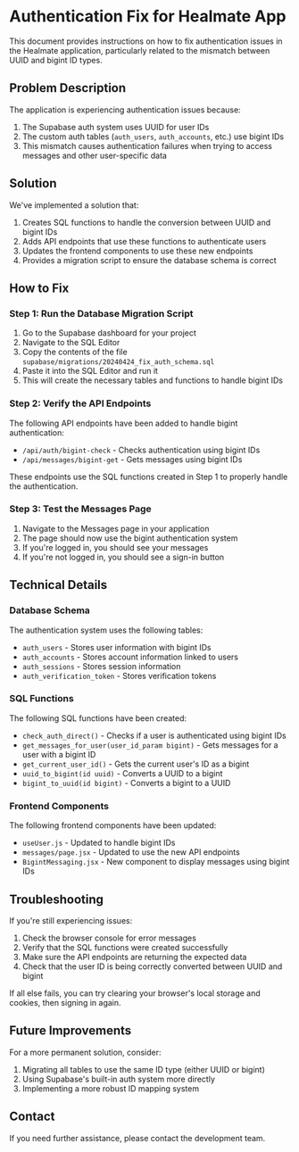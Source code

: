 # Authentication Fix for Healmate App

This document provides instructions on how to fix authentication issues in the Healmate application, particularly related to the mismatch between UUID and bigint ID types.

## Problem Description

The application is experiencing authentication issues because:

1. The Supabase auth system uses UUID for user IDs
2. The custom auth tables (`auth_users`, `auth_accounts`, etc.) use bigint IDs
3. This mismatch causes authentication failures when trying to access messages and other user-specific data

## Solution

We've implemented a solution that:

1. Creates SQL functions to handle the conversion between UUID and bigint IDs
2. Adds API endpoints that use these functions to authenticate users
3. Updates the frontend components to use these new endpoints
4. Provides a migration script to ensure the database schema is correct

## How to Fix

### Step 1: Run the Database Migration Script

1. Go to the Supabase dashboard for your project
2. Navigate to the SQL Editor
3. Copy the contents of the file `supabase/migrations/20240424_fix_auth_schema.sql`
4. Paste it into the SQL Editor and run it
5. This will create the necessary tables and functions to handle bigint IDs

### Step 2: Verify the API Endpoints

The following API endpoints have been added to handle bigint authentication:

- `/api/auth/bigint-check` - Checks authentication using bigint IDs
- `/api/messages/bigint-get` - Gets messages using bigint IDs

These endpoints use the SQL functions created in Step 1 to properly handle the authentication.

### Step 3: Test the Messages Page

1. Navigate to the Messages page in your application
2. The page should now use the bigint authentication system
3. If you're logged in, you should see your messages
4. If you're not logged in, you should see a sign-in button

## Technical Details

### Database Schema

The authentication system uses the following tables:

- `auth_users` - Stores user information with bigint IDs
- `auth_accounts` - Stores account information linked to users
- `auth_sessions` - Stores session information
- `auth_verification_token` - Stores verification tokens

### SQL Functions

The following SQL functions have been created:

- `check_auth_direct()` - Checks if a user is authenticated using bigint IDs
- `get_messages_for_user(user_id_param bigint)` - Gets messages for a user with a bigint ID
- `get_current_user_id()` - Gets the current user's ID as a bigint
- `uuid_to_bigint(id uuid)` - Converts a UUID to a bigint
- `bigint_to_uuid(id bigint)` - Converts a bigint to a UUID

### Frontend Components

The following frontend components have been updated:

- `useUser.js` - Updated to handle bigint IDs
- `messages/page.jsx` - Updated to use the new API endpoints
- `BigintMessaging.jsx` - New component to display messages using bigint IDs

## Troubleshooting

If you're still experiencing issues:

1. Check the browser console for error messages
2. Verify that the SQL functions were created successfully
3. Make sure the API endpoints are returning the expected data
4. Check that the user ID is being correctly converted between UUID and bigint

If all else fails, you can try clearing your browser's local storage and cookies, then signing in again.

## Future Improvements

For a more permanent solution, consider:

1. Migrating all tables to use the same ID type (either UUID or bigint)
2. Using Supabase's built-in auth system more directly
3. Implementing a more robust ID mapping system

## Contact

If you need further assistance, please contact the development team.
